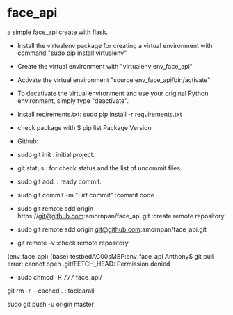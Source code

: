 # face_api
a simple face_api create with flask.
- Install the virtualenv package for creating a virtual environment with command "sudo pip install virtualenv"
- Create the virtual environment with "virtualenv env_face_api"
- Activate the virtual environment "source env_face_api/bin/activate"
- To decativate the virtual environment and use your original Python environment, simply type "deactivate".
- Install reqirements.txt: sudo pip install -r requirements.txt
- check package with $ pip list Package Version

- Github: 
- sudo git init : initial project.
- git status : for check status and the list of uncommit files.
- sudo git add. : ready commit.
- sudo git commit -m "Firt commit" :commit code
- sudo git remote add origin https://git@github.com:amornpan/face_api.git :create remote repository.
- sudo git remote add origin git@github.com:amornpan/face_api.git
- git remote -v :check remote repository.


(env_face_api) (base) testbedAC00sMBP:env_face_api Anthony$ git pull
error: cannot open .git/FETCH_HEAD: Permission denied
- sudo chmod -R 777 face_api/

git rm -r --cached .  : toclearall


sudo git push -u origin master
